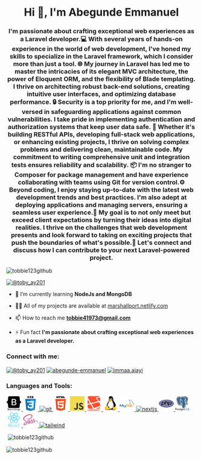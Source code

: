 <h1 align="center">Hi 👋, I'm Abegunde Emmanuel</h1>
<h3 align="center">I'm passionate about crafting exceptional web experiences as a Laravel developer.💻 With several years of hands-on experience in the world of web development, I've honed my skills to specialize in the Laravel framework, which I consider more than just a tool. 🌐 My journey in Laravel has led me to master the intricacies of its elegant MVC architecture, the power of Eloquent ORM, and the flexibility of Blade templating. I thrive on architecting robust back-end solutions, creating intuitive user interfaces, and optimizing database performance. 🔒 Security is a top priority for me, and I'm well-versed in safeguarding applications against common vulnerabilities. I take pride in implementing authentication and authorization systems that keep user data safe. 🚀 Whether it's building RESTful APIs, developing full-stack web applications, or enhancing existing projects, I thrive on solving complex problems and delivering clean, maintainable code. My commitment to writing comprehensive unit and integration tests ensures reliability and scalability. 📦 I'm no stranger to Composer for package management and have experience collaborating with teams using Git for version control.⚙️ Beyond coding, I enjoy staying up-to-date with the latest web development trends and best practices. I'm also adept at deploying applications and managing servers, ensuring a seamless user experience.🌟 My goal is to not only meet but exceed client expectations by turning their ideas into digital realities. I thrive on the challenges that web development presents and look forward to taking on exciting projects that push the boundaries of what's possible.📧 Let's connect and discuss how I can contribute to your next Laravel-powered project.</h3>

<p align="left"> <img src="https://komarev.com/ghpvc/?username=tobbie123github&label=Profile%20views&color=0e75b6&style=flat" alt="tobbie123github" /> </p>

<p align="left"> <a href="https://twitter.com/@toby_ay201" target="blank"><img src="https://img.shields.io/twitter/follow/@toby_ay201?logo=twitter&style=for-the-badge" alt="@toby_ay201" /></a> </p>

- 🌱 I’m currently learning **NodeJs and MongoDB**

- 👨‍💻 All of my projects are available at [marshallport.netlify.com](marshallport.netlify.com)

- 📫 How to reach me **tobbie41973@gmail.com**

- ⚡ Fun fact **I'm passionate about crafting exceptional web experiences as a Laravel developer.**

<h3 align="left">Connect with me:</h3>
<p align="left">
<a href="https://twitter.com/@toby_ay201" target="blank"><img align="center" src="https://raw.githubusercontent.com/rahuldkjain/github-profile-readme-generator/master/src/images/icons/Social/twitter.svg" alt="@toby_ay201" height="30" width="40" /></a>
<a href="https://linkedin.com/in/abegunde-emmanuel" target="blank"><img align="center" src="https://raw.githubusercontent.com/rahuldkjain/github-profile-readme-generator/master/src/images/icons/Social/linked-in-alt.svg" alt="abegunde-emmanuel" height="30" width="40" /></a>
<a href="https://fb.com/immaa.ajayi" target="blank"><img align="center" src="https://raw.githubusercontent.com/rahuldkjain/github-profile-readme-generator/master/src/images/icons/Social/facebook.svg" alt="immaa.ajayi" height="30" width="40" /></a>
</p>

<h3 align="left">Languages and Tools:</h3>
<p align="left"> <a href="https://getbootstrap.com" target="_blank" rel="noreferrer"> <img src="https://raw.githubusercontent.com/devicons/devicon/master/icons/bootstrap/bootstrap-plain-wordmark.svg" alt="bootstrap" width="40" height="40"/> </a> <a href="https://www.w3schools.com/css/" target="_blank" rel="noreferrer"> <img src="https://raw.githubusercontent.com/devicons/devicon/master/icons/css3/css3-original-wordmark.svg" alt="css3" width="40" height="40"/> </a> <a href="https://git-scm.com/" target="_blank" rel="noreferrer"> <img src="https://www.vectorlogo.zone/logos/git-scm/git-scm-icon.svg" alt="git" width="40" height="40"/> </a> <a href="https://www.w3.org/html/" target="_blank" rel="noreferrer"> <img src="https://raw.githubusercontent.com/devicons/devicon/master/icons/html5/html5-original-wordmark.svg" alt="html5" width="40" height="40"/> </a> <a href="https://developer.mozilla.org/en-US/docs/Web/JavaScript" target="_blank" rel="noreferrer"> <img src="https://raw.githubusercontent.com/devicons/devicon/master/icons/javascript/javascript-original.svg" alt="javascript" width="40" height="40"/> </a> <a href="https://laravel.com/" target="_blank" rel="noreferrer"> <img src="https://raw.githubusercontent.com/devicons/devicon/master/icons/laravel/laravel-plain-wordmark.svg" alt="laravel" width="40" height="40"/> </a> <a href="https://www.linux.org/" target="_blank" rel="noreferrer"> <img src="https://raw.githubusercontent.com/devicons/devicon/master/icons/linux/linux-original.svg" alt="linux" width="40" height="40"/> </a> <a href="https://www.mysql.com/" target="_blank" rel="noreferrer"> <img src="https://raw.githubusercontent.com/devicons/devicon/master/icons/mysql/mysql-original-wordmark.svg" alt="mysql" width="40" height="40"/> </a> <a href="https://nextjs.org/" target="_blank" rel="noreferrer"> <img src="https://cdn.worldvectorlogo.com/logos/nextjs-2.svg" alt="nextjs" width="40" height="40"/> </a> <a href="https://www.php.net" target="_blank" rel="noreferrer"> <img src="https://raw.githubusercontent.com/devicons/devicon/master/icons/php/php-original.svg" alt="php" width="40" height="40"/> </a> <a href="https://www.postgresql.org" target="_blank" rel="noreferrer"> <img src="https://raw.githubusercontent.com/devicons/devicon/master/icons/postgresql/postgresql-original-wordmark.svg" alt="postgresql" width="40" height="40"/> </a> <a href="https://reactjs.org/" target="_blank" rel="noreferrer"> <img src="https://raw.githubusercontent.com/devicons/devicon/master/icons/react/react-original-wordmark.svg" alt="react" width="40" height="40"/> </a> <a href="https://sass-lang.com" target="_blank" rel="noreferrer"> <img src="https://raw.githubusercontent.com/devicons/devicon/master/icons/sass/sass-original.svg" alt="sass" width="40" height="40"/> </a> <a href="https://tailwindcss.com/" target="_blank" rel="noreferrer"> <img src="https://www.vectorlogo.zone/logos/tailwindcss/tailwindcss-icon.svg" alt="tailwind" width="40" height="40"/> </a> </p>

<p>&nbsp;<img align="center" src="https://github-readme-stats.vercel.app/api?username=tobbie123github&show_icons=true&locale=en" alt="tobbie123github" /></p>

<p><img align="center" src="https://github-readme-streak-stats.herokuapp.com/?user=tobbie123github&" alt="tobbie123github" /></p>
